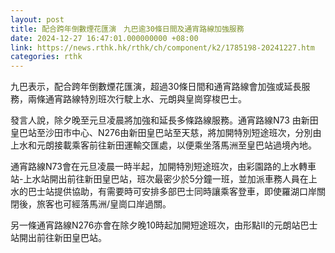 ```yaml
---
layout: post
title: 配合跨年倒數煙花匯演　九巴逾30條日間及通宵路線加強服務
date: 2024-12-27 16:47:01.000000000 +08:00
link: https://news.rthk.hk/rthk/ch/component/k2/1785198-20241227.htm
categories: rthk
---
```


九巴表示，配合跨年倒數煙花匯演，超過30條日間和通宵路線會加強或延長服務，兩條通宵路線特別班次行駛上水、元朗與皇崗穿梭巴士。

發言人說，除夕晚至元旦凌晨將加強和延長多條路線服務。通宵路線N73 由新田皇巴站至沙田市中心、N276由新田皇巴站至天慈，將加開特別短途班次，分別由上水和元朗接載乘客前往新田運輸交匯處，以便乘坐落馬洲至皇巴站過境內地。

通宵路線N73會在元旦凌晨一時半起，加開特別短途班次，由彩園路的上水轉車站-上水站開出前往新田皇巴站，班次最密少於5分鐘一班，並加派車務人員在上水的巴士站提供協助，有需要時可安排多部巴士同時讓乘客登車，即使羅湖口岸關閉後，旅客也可經落馬洲/皇崗口岸過關。

另一條通宵路線N276亦會在除夕晚10時起加開短途班次，由形點II的元朗站巴士站開出前往新田皇巴站。
